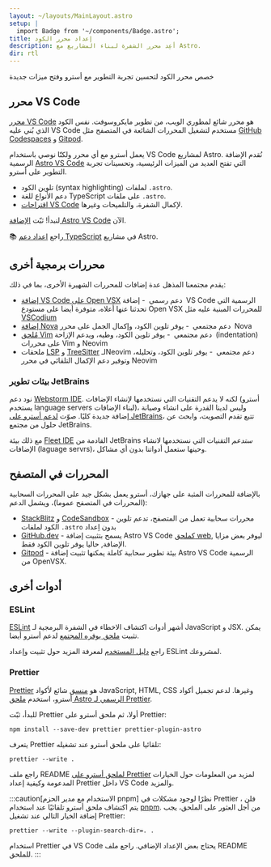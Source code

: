 ```yaml
---
layout: ~/layouts/MainLayout.astro
setup: |
  import Badge from '~/components/Badge.astro';
title: إعداد محرر الكود
description: أعِد محرر الشفرة لبناء المشاريع مع Astro.
dir: rtl
---
```


خصص محرر الكود لتحسين تجربة التطوير مع أسترو وفتح ميزات جديدة

## محرر VS Code

[محرر VS Code](https://code.visualstudio.com/) هو محرر شائع لمطوري الويب، من تطوير مايكروسوفت. نفس الكود الذي بُني عليه VS Code مستخدم لتشغيل المحررات الشائعة في المتصفح مثل [GitHub Codespaces](https://github.com/features/codespaces) و [Gitpod](https://gitpod.io/).

يعمل أسترو مع أي محرر ولكنّا نوصي باستخدام VS Code لمشاريع Astro. نُقدم الإضافة الرسمية [Astro VS Code](https://marketplace.visualstudio.com/items?itemName=astro-build.astro-vscode) التي تفتح العديد من الميزات الرئيسية، وتحسينات تجربة التطوير على أسترو.

- تلوين الكود (syntax highlighting) لملفات `.astro`.
- دعم الأنواع للغة TypeScript على ملفات `.astro`.
- [اقتراحات VS Code](https://code.visualstudio.com/docs/editor/intellisense) لإكمال الشفرة، والتلميحات وغيرها.

لنبدأ! ثبّت [الإضافة Astro VS Code](https://marketplace.visualstudio.com/items?itemName=astro-build.astro-vscode) الآن.

📚 راجع [اعداد دعم TypeScript](/ar/guides/typescript/) في مشاريع Astro.

## محررات برمجية أخرى

يقدم مجتمعنا المذهل عدة إضافات للمحررات الشهيرة الأخرى، بما في ذلك:

- [إضافة VS Code على Open VSX](https://open-vsx.org/extension/astro-build/astro-vscode) <span style="margin: 0.25em;"><Badge variant="accent">دعم رسمي</Badge></span> - إضافة VS Code الرسمية التي تحدثنا عنها أعلاه، متوفرة أيضا على مستودع Open VSX للمحررات المبنية عليه مثل [VSCodium](https://vscodium.com/)
- [إضافة Nova](https://extensions.panic.com/extensions/sciencefidelity/sciencefidelity.astro/) <span style="margin: 0.25em;"><Badge variant="neutral">دعم مجتمعي</Badge></span> - يوفر تلوين الكود، وإكمال الجمل على محرر Nova
- [مُلحق Vim](https://github.com/wuelnerdotexe/vim-astro) <span style="margin: 0.25em;"><Badge variant="neutral">دعم مجتمعي</Badge></span> - يوفر تلوين الكود، وطيه، ويدعم الإزاحة (indentation) على محررات Vim و Neovim
- ملحقات [LSP](https://github.com/neovim/nvim-lspconfig/blob/master/doc/server_configurations.md#astro) و [TreeSitter](https://github.com/virchau13/tree-sitter-astro) لـNeovim <span style="margin: 0.25em;"><Badge variant="neutral">دعم مجتمعي</Badge></span> - يوفر تلوين الكود، وتحليله، وتوفير دعم الإكمال التلقائي في محرر Neovim

### بيئات تطوير JetBrains

نود دعم [Webstorm IDE](https://www.jetbrains.com/webstorm/). لكنه لا يدعم التقنيات التي نستخدمها لإنشاء الإضافات (أسترو يستخدم language servers لبناء الإضافات)، وليس لدينا القدرة على انشاء وصيانة إضافة جديدة كليًا. صوّت [لدعم أسترو على JetBrains](https://youtrack.jetbrains.com/issue/WEB-52015/Astro-Language-Support)، تتبع تقدم التصويت، وابحث عن حلول من مجتمع JetBrains. 

مع ذلك بيئة [Fleet IDE](https://www.jetbrains.com/fleet/) القادمة من JetBrains _ستدعم_ التقنيات التي نستخدمها لانشاء الإضافات (laguage servrs)، وحينها ستعمل أدواتنا بدون أي مشاكل.

## المحررات في المتصفح

بالإضافة للمحررات المثبة على جهازك، أسترو يعمل بشكل جيد على المحررات السحابية (المحررات في المتصفح عموما)، ويشمل الدعم:

- [StackBlitz](https://stackblitz.com/) و [CodeSandbox](https://codesandbox.io/) - محررات سحابية تعمل من المتصفح، تدعم تلوين الكود لملفات `.astro` بدون اِعداد
- [GitHub.dev](https://github.dev/) - يسمح بتثبيت إضافة Astro VS Code [كملحق web](https://code.visualstudio.com/api/extension-guides/web-extensions), ليوفر بعض مزايا الإضافة, حاليا يوفر تلوين الكود فقط.
- [Gitpod](https://gitpod.io/) - بيئة تطوير سحابية كاملة يمكنها تثبيت إضافة Astro VS Code الرسمية من OpenVSX.

## أدوات أخرى

### ESLint

[ESLint](https://eslint.org/) أشهر أدوات اكتشاف الاخطاء في الشفرة البرمجية لـ JavaScript و JSX. يمكن تثبيت [ملحق يوفره المجتمع](https://github.com/ota-meshi/eslint-plugin-astro) لدعم أسترو أيضا.

راجع [دليل المستخدم](https://ota-meshi.github.io/eslint-plugin-astro/user-guide/) لمعرفة المزيد حول تثبيت وإعداد ESLint لمشروعك.

### Prettier

[Prettier](https://prettier.io/) هو [منسق](https://ar.wikipedia.org/wiki/برتي_برنت) شائع لأكواد JavaScript, HTML, CSS وغيرها. لدعم تجميل أكواد أسترو، استخدم [ملحق Astro الرسمي لـ Prettier](https://github.com/withastro/prettier-plugin-astro).

للبدأ، ثبّت Prettier أولا، ثم ملحق أسترو على Prettier:

```shell
npm install --save-dev prettier prettier-plugin-astro
```

يتعرف Prettier تلقائيا على ملحق أسترو عند تشغيله:

```shell
prettier --write .
```

راجع ملف README [لملحق أسترو على Prettier](https://github.com/withastro/prettier-plugin-astro/blob/main/README.md) لمزيد من المعلومات حول الخيارات المدعومة وكيفية إعداد Prettier داخل VS Code والمزيد.

:::caution[الاستخدام مع مدير الحزم pnpm]
نظرًا لوجود مشكلات في Prettier ، فلن يتم اكتشاف ملحق أسترو تلقائيًا عند استخدام [pnpm](https://pnpm.io/). من أجل العثور على الملحق، يجب إضافة الخيار التالي عند تشغيل Prettier:

```shell
prettier --write --plugin-search-dir=. .
```

استخدام Prettier في VS Code يحتاج بعض الإعداد الإضافي. راجع ملف README للملحق.
:::
